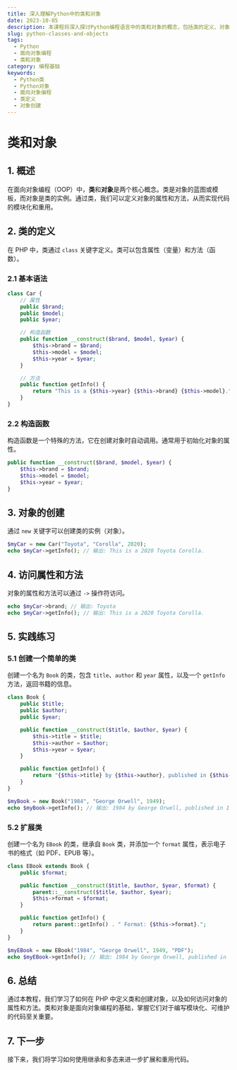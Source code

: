 ```yaml
---
title: 深入理解Python中的类和对象
date: 2023-10-05
description: 本课程将深入探讨Python编程语言中的类和对象的概念，包括类的定义、对象的创建、方法和属性的使用，以及继承和多态等高级主题。
slug: python-classes-and-objects
tags:
  - Python
  - 面向对象编程
  - 类和对象
category: 编程基础
keywords:
  - Python类
  - Python对象
  - 面向对象编程
  - 类定义
  - 对象创建
---
```


# 类和对象

## 1. 概述

在面向对象编程（OOP）中，**类**和**对象**是两个核心概念。类是对象的蓝图或模板，而对象是类的实例。通过类，我们可以定义对象的属性和方法，从而实现代码的模块化和重用。

## 2. 类的定义

在 PHP 中，类通过 `class` 关键字定义。类可以包含属性（变量）和方法（函数）。

### 2.1 基本语法

```php
class Car {
    // 属性
    public $brand;
    public $model;
    public $year;

    // 构造函数
    public function __construct($brand, $model, $year) {
        $this->brand = $brand;
        $this->model = $model;
        $this->year = $year;
    }

    // 方法
    public function getInfo() {
        return "This is a {$this->year} {$this->brand} {$this->model}.";
    }
}
```

### 2.2 构造函数

构造函数是一个特殊的方法，它在创建对象时自动调用。通常用于初始化对象的属性。

```php
public function __construct($brand, $model, $year) {
    $this->brand = $brand;
    $this->model = $model;
    $this->year = $year;
}
```

## 3. 对象的创建

通过 `new` 关键字可以创建类的实例（对象）。

```php
$myCar = new Car("Toyota", "Corolla", 2020);
echo $myCar->getInfo(); // 输出: This is a 2020 Toyota Corolla.
```

## 4. 访问属性和方法

对象的属性和方法可以通过 `->` 操作符访问。

```php
echo $myCar->brand; // 输出: Toyota
echo $myCar->getInfo(); // 输出: This is a 2020 Toyota Corolla.
```

## 5. 实践练习

### 5.1 创建一个简单的类

创建一个名为 `Book` 的类，包含 `title`、`author` 和 `year` 属性，以及一个 `getInfo` 方法，返回书籍的信息。

```php
class Book {
    public $title;
    public $author;
    public $year;

    public function __construct($title, $author, $year) {
        $this->title = $title;
        $this->author = $author;
        $this->year = $year;
    }

    public function getInfo() {
        return "{$this->title} by {$this->author}, published in {$this->year}.";
    }
}

$myBook = new Book("1984", "George Orwell", 1949);
echo $myBook->getInfo(); // 输出: 1984 by George Orwell, published in 1949.
```

### 5.2 扩展类

创建一个名为 `EBook` 的类，继承自 `Book` 类，并添加一个 `format` 属性，表示电子书的格式（如 PDF、EPUB 等）。

```php
class EBook extends Book {
    public $format;

    public function __construct($title, $author, $year, $format) {
        parent::__construct($title, $author, $year);
        $this->format = $format;
    }

    public function getInfo() {
        return parent::getInfo() . " Format: {$this->format}.";
    }
}

$myEBook = new EBook("1984", "George Orwell", 1949, "PDF");
echo $myEBook->getInfo(); // 输出: 1984 by George Orwell, published in 1949. Format: PDF.
```

## 6. 总结

通过本教程，我们学习了如何在 PHP 中定义类和创建对象，以及如何访问对象的属性和方法。类和对象是面向对象编程的基础，掌握它们对于编写模块化、可维护的代码至关重要。

## 7. 下一步

接下来，我们将学习如何使用继承和多态来进一步扩展和重用代码。